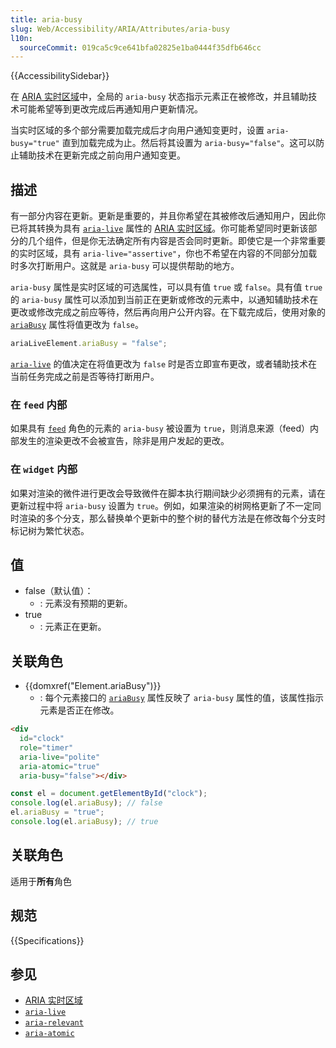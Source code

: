 ```yaml
---
title: aria-busy
slug: Web/Accessibility/ARIA/Attributes/aria-busy
l10n:
  sourceCommit: 019ca5c9ce641bfa02825e1ba0444f35dfb646cc
---
```


{{AccessibilitySidebar}}

在 [ARIA 实时区域](/zh-CN/docs/Web/Accessibility/ARIA/ARIA_Live_Regions)中，全局的 `aria-busy` 状态指示元素正在被修改，并且辅助技术可能希望等到更改完成后再通知用户更新情况。

当实时区域的多个部分需要加载完成后才向用户通知变更时，设置 `aria-busy="true"` 直到加载完成为止。然后将其设置为 `aria-busy="false"`。这可以防止辅助技术在更新完成之前向用户通知变更。

## 描述

有一部分内容在更新。更新是重要的，并且你希望在其被修改后通知用户，因此你已将其转换为具有 [`aria-live`](/zh-CN/docs/Web/Accessibility/ARIA/Attributes/aria-live) 属性的 [ARIA 实时区域](/zh-CN/docs/Web/Accessibility/ARIA/ARIA_Live_Regions)。你可能希望同时更新该部分的几个组件，但是你无法确定所有内容是否会同时更新。即使它是一个非常重要的实时区域，具有 `aria-live="assertive"`，你也不希望在内容的不同部分加载时多次打断用户。这就是 `aria-busy` 可以提供帮助的地方。

`aria-busy` 属性是实时区域的可选属性，可以具有值 `true` 或 `false`。具有值 `true` 的 `aria-busy` 属性可以添加到当前正在更新或修改的元素中，以通知辅助技术在更改或修改完成之前应等待，然后再向用户公开内容。在下载完成后，使用对象的 [`ariaBusy`](/zh-CN/docs/Web/API/Element/ariaBusy) 属性将值更改为 `false`。

```js
ariaLiveElement.ariaBusy = "false";
```

[`aria-live`](/zh-CN/docs/Web/Accessibility/ARIA/Attributes/aria-live) 的值决定在将值更改为 `false` 时是否立即宣布更改，或者辅助技术在当前任务完成之前是否等待打断用户。

### 在 `feed` 内部

如果具有 [`feed`](/zh-CN/docs/Web/Accessibility/ARIA/Roles/feed_role) 角色的元素的 `aria-busy` 被设置为 `true`，则消息来源（feed）内部发生的渲染更改不会被宣告，除非是用户发起的更改。

### 在 `widget` 内部

如果对渲染的微件进行更改会导致微件在脚本执行期间缺少必须拥有的元素，请在更新过程中将 `aria-busy` 设置为 `true`。例如，如果渲染的树网格更新了不一定同时渲染的多个分支，那么替换单个更新中的整个树的替代方法是在修改每个分支时标记树为繁忙状态。

## 值

- false（默认值）：
  - : 元素没有预期的更新。
- true
  - : 元素正在更新。

## 关联角色

- {{domxref("Element.ariaBusy")}}
  - : 每个元素接口的 [`ariaBusy`](/zh-CN/docs/Web/API/Element/ariaBusy) 属性反映了 `aria-busy` 属性的值，该属性指示元素是否正在修改。

```html
<div
  id="clock"
  role="timer"
  aria-live="polite"
  aria-atomic="true"
  aria-busy="false"></div>
```

```js
const el = document.getElementById("clock");
console.log(el.ariaBusy); // false
el.ariaBusy = "true";
console.log(el.ariaBusy); // true
```

## 关联角色

适用于**所有**角色

## 规范

{{Specifications}}

## 参见

- [ARIA 实时区域](/zh-CN/docs/Web/Accessibility/ARIA/ARIA_Live_Regions)
- [`aria-live`](/zh-CN/docs/Web/Accessibility/ARIA/Attributes/aria-live)
- [`aria-relevant`](/zh-CN/docs/Web/Accessibility/ARIA/Attributes/aria-relevant)
- [`aria-atomic`](/zh-CN/docs/Web/Accessibility/ARIA/Attributes/aria-atomic)
